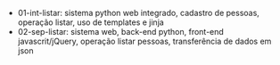 * 01-int-listar: sistema python web integrado, cadastro de pessoas, operação listar, uso de templates e jinja
* 02-sep-listar: sistema web, back-end python, front-end javascrit/jQuery, operação listar pessoas, transferência de dados em json